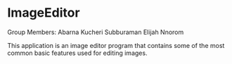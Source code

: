 # ImageEditor

Group Members:
  Abarna Kucheri Subburaman
  Elijah Nnorom

This application is an image editor program that contains some of the most common basic features used for editing images.
